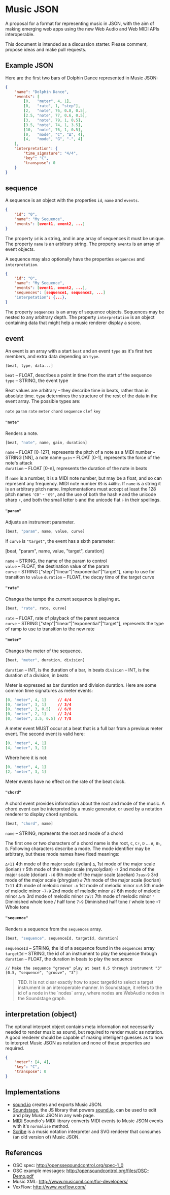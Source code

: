 # Music JSON

A proposal for a format for representing music in JSON, with the aim of
making emerging web apps using the new Web Audio and Web MIDI APIs interoperable.

This document is intended as a discussion starter. Please comment, propose ideas and
make pull requests.


## Example JSON

Here are the first two bars of Dolphin Dance represented in Music JSON:

```json
{
    "name": "Dolphin Dance",
    "events": [
        [0,   "meter", 4, 1],
        [0,   "rate", 1, "step"],
        [2,   "note", 76, 0.8, 0.5],
        [2.5, "note", 77, 0.6, 0.5],
        [3,   "note", 79, 1, 0.5],
        [3.5, "note", 74, 1, 3.5],
        [10,  "note", 76, 1, 0.5],
        [0,   "mode", "C", "∆", 4],
        [4,   "mode", "G", "-", 4]
    ],
    "interpretation": {
        "time_signature": "4/4",
        "key": "C",
        "transpose": 0
    }
}
```

## sequence

A sequence is an object with the properties `id`, `name` and `events`.

```json
{
    "id": "0",
    "name": "My Sequence",
    "events": [event1, event2, ...]
}
```

The property `id` is a string, and in any array of sequences it must be unique. The property `name` is an arbitrary string. The property `events` is an array of event objects.

A sequence may also optionally have the properties `sequences` and `interpretation`.

```json
{
    "id": "0",
    "name": "My Sequence",
    "events": [event1, event2, ...],
    "sequences": [sequence1, sequence2, ...]
    "interpetation": {...},
}
```

The property `sequences` is an array of sequence objects. Sequences may be nested to any arbitrary depth. The property `interpretation` is an object containing data that might help a music renderer display a score.

## event

An event is an array with a start `beat` and an event `type` as it's first two members, and extra data depending on `type`.

```js
[beat, type, data...]
```

`beat` – FLOAT, describes a point in time from the start of the sequence<br/>
`type` – STRING, the event type

Beat values are arbitrary – they describe time in beats, rather than in absolute time. `type` determines the structure of the rest of the data in the event array.
The possible types are:

`note`
`param`
`rate`
`meter`
`chord`
`sequence`
`clef`
`key`

#### `"note"`

Renders a note.

```js
[beat, "note", name, gain, duration]
```

`name`     – FLOAT [0-127], represents the pitch of a note as a MIDI number
           – STRING [NN], a note name
`gain`     – FLOAT [0-1], represents the force of the note's attack<br/>
`duration` – FLOAT [0-n], represents the duration of the note in beats

If `name` is a number, it is a MIDI note number, but may be a float, and so can represent any frequency. MIDI note number `69` is `440Hz`.
If `name` is a string it is an arbitrary pitch name. Implementations must accept at least the 128 pitch names `'C0'` - `'G9'`, and 
the use of both the hash `#` and the unicode sharp `♯`, and both the small letter `b` and the unicode flat `♭` in their spellings.


#### `"param"`

Adjusts an instrument parameter.

```js
[beat, "param", name, value, curve]
```

If `curve` is `"target"`, the event has a sixth parameter:

[beat, "param", name, value, "target", duration]

`name`     – STRING, the name of the param to control<br/>
`value`    – FLOAT, the destination value of the param<br/>
`curve`    – STRING ["step"|"linear"|"exponential"|"target"], ramp to use for transition to `value`
`duration` – FLOAT, the decay time of the target curve


#### `"rate"`

Changes the tempo the current sequence is playing at.

```js
[beat, "rate", rate, curve]
```

`rate`  – FLOAT, rate of playback of the parent sequence<br/>
`curve` – STRING ["step"|"linear"|"exponential"|"target"], represents the type of ramp to use to transition to the new rate


#### `"meter"`

Changes the meter of the sequence.

```js
[beat, "meter", duration, division]
```

`duration` – INT, is the duration of a bar, in beats
`division` – INT, is the duration of a division, in beats

Meter is expressed as bar duration and division duration. Here are some common time signatures as meter events:

```json
[0, "meter", 4, 1]     // 4/4
[0, "meter", 3, 1]     // 3/4
[0, "meter", 3, 0.5]   // 6/8
[0, "meter", 2, 1]     // 2/4
[0, "meter", 3.5, 0.5] // 7/8
```

A meter event MUST occur at a beat that is a full bar from a previous meter event. The second event is valid here:

```json
[0, "meter", 4, 1]
[4, "meter", 3, 1]
```

Where here it is not:

```json
[0, "meter", 4, 1]
[2, "meter", 3, 1]
```

Meter events have no effect on the rate of the beat clock.


#### `"chord"`

A chord event provides information about the root and mode of the music. A chord event can 
be interpreted by a music generator, or used by a notation renderer to display chord symbols.

```js
[beat, "chord", name]
```

`name` – STRING, represents the root and mode of a chord

The first one or two characters of a chord name is the root, `C`, `C♯`, `D` ... `A`, `B♭`, `B`. Following
characters describe a mode. The mode identifier may be arbitrary, but these mode names have fixed meanings:

`∆♯11`     4th mode of the major scale (lydian)
`∆`,       1st mode of the major scale (ionian)
`7`        5th mode of the major scale (myxolydian)
`-7`       2nd mode of the major scale (dorian)
`-♭6`      6th mode of the major scale (aoelian)
`7sus♭9`   3rd mode of the major scale (phrygian)
`ø`        7th mode of the major scale (locrian)
`7♯11`     4th mode of melodic minor
`-∆`       1st mode of melodic minor
`∆♭6`      5th mode of melodic minor
`-7♭9`     2nd mode of melodic minor
`ø7`       6th mode of melodic minor
`∆♯5`      3rd mode of melodic minor
`7alt`     7th mode of melodic minor
`°`        Diminished whole tone / half tone
`7♭9`      Diminished half tone / whole tone
`+7`       Whole tone


#### `"sequence"`

Renders a sequence from the `sequences` array.

```js
[beat, "sequence", sequenceId, targetId, duration]
```

`sequenceId` – STRING, the id of a sequence found in the `sequences` array<br/>
`targetId`   – STRING, the id of an instrument to play the sequence through<br/>
`duration`   – FLOAT,  the duration in beats to play the sequence<br/>

    // Make the sequence "groove" play at beat 0.5 through instrument "3"
    [0.5, "sequence", "groove", "3"]

<blockquote>TBD. It is not clear exactly how to spec targetId to select a target instrument in an interoperable manner. In Soundstage, it refers to the id of a node in the `nodes` array, where nodes are WebAudio nodes in the Soundstage graph.</blockquote>


## interpretation (object)

The optional interpret object contains meta information not necessarily needed to render
music as sound, but required to render music as notation. A good renderer should
be capable of making intelligent guesses as to how to interpret Music JSON as
notation and none of these properties are required.

```json
{
    "meter": [4, 4],
    "key": "C",
    "transpose": 0
}
```

## Implementations

- <a href="http://sound.io">sound.io</a> creates and exports Music JSON.
- <a href="http://github.com/soundio/soundstage">Soundstage</a>, the JS library that powers <a href="http://sound.io">sound.io</a>, can be used to edit and play Music JSON in any web page. 
- <a href="http://github.com/soundio/midi">MIDI</a> Soundio's MIDI library converts MIDI events to Music JSON events with it's <code>normalise</code> method.
- <a href="http://labs.cruncher.ch/scribe/">Scribe</a> is a music notation
interpreter and SVG renderer that consumes (an old version of) Music JSON.

## References

- OSC spec: <a href="http://opensoundcontrol.org/spec-1_0">http://opensseqoundcontrol.org/spec-1_0</a>
- OSC example messages: <a href="http://opensoundcontrol.org/files/OSC-Demo.pdf">http://opensoundcontrol.org/files/OSC-Demo.pdf</a>
- Music XML: <a href="http://www.musicxml.com/for-developers/">http://www.musicxml.com/for-developers/</a>
- VexFlow: <a href="http://www.vexflow.com/">http://www.vexflow.com/</a>

<!--
## Contributions

Stephen Band, Stelio Tzonis, Al Johri and Jason Sigal.
-->
